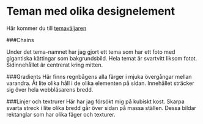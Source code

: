 
Teman med olika designelement
===============================

Här kommer du till [temaväljaren](../htdocs/theme-selector)


###Chains

Under det tema-namnet har jag gjort ett tema som har ett foto med gigantiska kättingar som bakgrundsbild. Hela temat är svartvitt liksom fotot. Sidinnehållet är centrerat kring mitten.


###Gradients
Här finns regnbågens alla färger i mjuka övergångar mellan varandra. Åt lite olika håll i de olika elementen på sidan. Innehållet sträcker sig över hela webbläsarens bredd.

###Linjer och textrurer
Här har jag försökt mig på kubiskt kost. Skarpa svarta streck i lite olika bredd går över sidan på massa ställen. Dessa bildar rektanglar som har olika fäger och texturer.
